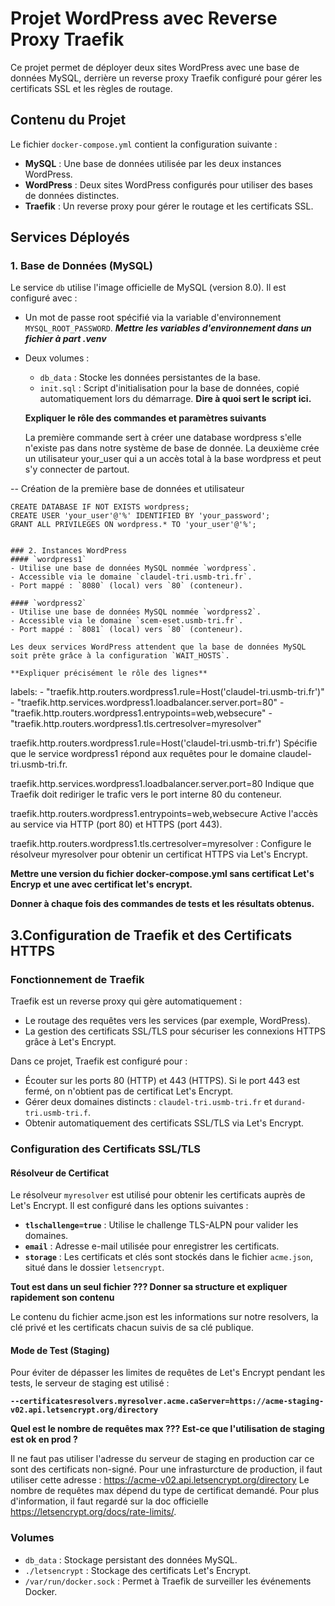 
# Projet WordPress avec Reverse Proxy Traefik

Ce projet permet de déployer deux sites WordPress avec une base de données MySQL, derrière un reverse proxy Traefik configuré pour gérer les certificats SSL et les règles de routage.

## Contenu du Projet

Le fichier `docker-compose.yml` contient la configuration suivante : 
- **MySQL** : Une base de données utilisée par les deux instances WordPress.
- **WordPress** : Deux sites WordPress configurés pour utiliser des bases de données distinctes.
- **Traefik** : Un reverse proxy pour gérer le routage et les certificats SSL.

## Services Déployés

### 1. Base de Données (MySQL)
Le service `db` utilise l'image officielle de MySQL (version 8.0). Il est configuré avec :
- Un mot de passe root spécifié via la variable d'environnement `MYSQL_ROOT_PASSWORD`. ***Mettre les variables d'environnement dans un fichier à part .venv***
- Deux volumes :
  - `db_data` : Stocke les données persistantes de la base.
  - `init.sql` : Script d'initialisation pour la base de données, copié automatiquement lors du démarrage. **Dire à quoi sert le script ici.**

  **Expliquer le rôle des commandes et paramètres suivants**
  
  La première commande sert à créer une database wordpress s'elle n'existe pas dans notre système de base de donnée.
  La deuxième crée un utilisateur your_user qui a un accès total à la base wordpress et peut s'y connecter de partout.
  
-- Création de la première base de données et utilisateur
```
CREATE DATABASE IF NOT EXISTS wordpress;
CREATE USER 'your_user'@'%' IDENTIFIED BY 'your_password';
GRANT ALL PRIVILEGES ON wordpress.* TO 'your_user'@'%';
```

```

### 2. Instances WordPress
#### `wordpress1`
- Utilise une base de données MySQL nommée `wordpress`.
- Accessible via le domaine `claudel-tri.usmb-tri.fr`.
- Port mappé : `8080` (local) vers `80` (conteneur).

#### `wordpress2`
- Utilise une base de données MySQL nommée `wordpress2`.
- Accessible via le domaine `scem-eset.usmb-tri.fr`.
- Port mappé : `8081` (local) vers `80` (conteneur).

Les deux services WordPress attendent que la base de données MySQL soit prête grâce à la configuration `WAIT_HOSTS`.

**Expliquer précisément le rôle des lignes** 

```
labels:
      - "traefik.http.routers.wordpress1.rule=Host('claudel-tri.usmb-tri.fr')"
      - "traefik.http.services.wordpress1.loadbalancer.server.port=80"
      - "traefik.http.routers.wordpress1.entrypoints=web,websecure"
      - "traefik.http.routers.wordpress1.tls.certresolver=myresolver"

traefik.http.routers.wordpress1.rule=Host('claudel-tri.usmb-tri.fr') 
Spécifie que le service wordpress1 répond aux requêtes pour le domaine claudel-tri.usmb-tri.fr.

traefik.http.services.wordpress1.loadbalancer.server.port=80 
Indique que Traefik doit rediriger le trafic vers le port interne 80 du conteneur.

traefik.http.routers.wordpress1.entrypoints=web,websecure 
Active l'accès au service via HTTP (port 80) et HTTPS (port 443).

traefik.http.routers.wordpress1.tls.certresolver=myresolver :
Configure le résolveur myresolver pour obtenir un certificat HTTPS via Let's Encrypt.

**Mettre une version du fichier docker-compose.yml sans certificat Let's Encryp et une avec certificat let's encrypt.**

**Donner à chaque fois des commandes de tests et les résultats obtenus.**

## 3.Configuration de Traefik et des Certificats HTTPS

### Fonctionnement de Traefik
Traefik est un reverse proxy qui gère automatiquement :
- Le routage des requêtes vers les services (par exemple, WordPress).
- La gestion des certificats SSL/TLS pour sécuriser les connexions HTTPS grâce à Let's Encrypt.

Dans ce projet, Traefik est configuré pour :
- Écouter sur les ports 80 (HTTP) et 443 (HTTPS). Si le port 443 est fermé, on n'obtient pas de certificat Let's Encrypt. 
- Gérer deux domaines distincts : `claudel-tri.usmb-tri.fr` et `durand-tri.usmb-tri.f`.
- Obtenir automatiquement des certificats SSL/TLS via Let's Encrypt.

### Configuration des Certificats SSL/TLS
#### Résolveur de Certificat
Le résolveur `myresolver` est utilisé pour obtenir les certificats auprès de Let's Encrypt. Il est configuré dans les options suivantes :
- **`tlschallenge=true`** : Utilise le challenge TLS-ALPN pour valider les domaines.
- **`email`** : Adresse e-mail utilisée pour enregistrer les certificats.
- **`storage`** : Les certificats et clés sont stockés dans le fichier `acme.json`, situé dans le dossier `letsencrypt`.

**Tout est dans un seul fichier ??? Donner sa structure et expliquer rapidement son contenu**

Le contenu du fichier acme.json est les informations sur notre resolvers, la clé privé et les certificats chacun suivis de sa clé publique.  


#### Mode de Test (Staging)
Pour éviter de dépasser les limites de requêtes de Let's Encrypt pendant les tests, le serveur de staging est utilisé :

**`--certificatesresolvers.myresolver.acme.caServer=https://acme-staging-v02.api.letsencrypt.org/directory`**

**Quel est le nombre de requêtes max ??? Est-ce que l'utilisation de staging est ok en prod ?** 

Il ne faut pas utiliser l'adresse du serveur de staging en production car ce sont des certificats non-signé. Pour une infrasturcture de production, il faut utiliser cette adresse : https://acme-v02.api.letsencrypt.org/directory
Le nombre de requêtes max dépend du type de certificat demandé. Pour plus d'information, il faut regardé sur la doc officielle https://letsencrypt.org/docs/rate-limits/. 

### Volumes
- `db_data` : Stockage persistant des données MySQL.
- `./letsencrypt` : Stockage des certificats Let's Encrypt.
- `/var/run/docker.sock` : Permet à Traefik de surveiller les événements Docker.

